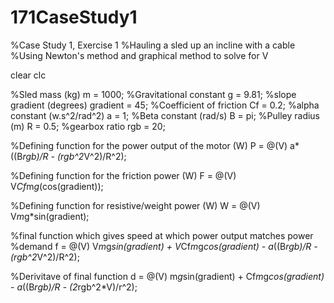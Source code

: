 # 171CaseStudy1


%Case Study 1, Exercise 1
%Hauling a sled up an incline with a cable
%Using Newton's method and graphical method to solve for V

clear
clc

%Sled mass (kg)
m = 1000;
%Gravitational constant 
g = 9.81;
%slope gradient (degrees)
gradient = 45;
%Coefficient of friction
Cf = 0.2;
%alpha constant (w.s^2/rad^2)
a = 1;
%Beta constant (rad/s)
B = pi;
%Pulley radius (m)
R = 0.5;
%gearbox ratio
rgb = 20;

%Defining function for the power output of the motor (W)
P = @(V) a*((B*rgb)/R - (rgb^2*V^2)/R^2); 

%Defining function for the friction power (W)
F = @(V) V*Cf*m*g*(cos(gradient));

%Defining function for resistive/weight power (W) 
W = @(V) V*m*g*sin(gradient);

%final function which gives speed at which power output matches power
%demand
f = @(V) V*m*g*sin(gradient) + V*Cf*m*g*cos(gradient) - a*((B*rgb)/R - (rgb^2*V^2)/R^2);

%Derivitave of final function
d = @(V) m*g*sin(gradient) + Cf*m*g*cos(gradient) - a*((B*rgb)/R - (2*rgb^2*V)/r^2);

